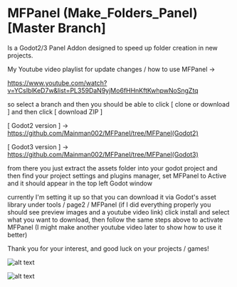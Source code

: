 # MFPanel (Make_Folders_Panel) [Master Branch]
Is a Godot2/3 Panel Addon designed to speed up folder creation in new projects.

My Youtube video playlist for update changes / how to use MFPanel ->

https://www.youtube.com/watch?v=YCsIblKeD7w&list=PL359DaN9yjMo6fHHnKftKwhpwNoSngZtq

so select a branch and then you should be able to click [ clone or download ] and then click [ download ZIP ]

[ Godot2 version ] -> https://github.com/Mainman002/MFPanel/tree/MFPanel(Godot2)

[ Godot3 version ] -> https://github.com/Mainman002/MFPanel/tree/MFPanel(Godot3)

from there you just extract the assets folder into your godot project and then find your project settings and plugins manager, set MFPanel to Active and it should appear in the top left Godot window

currently I'm setting it up so that you can download it via Godot's asset library under tools / page2 / MFPanel (if I did everything properly you should see preview images and a youtube video link) click install and select what you want to download, then follow the same steps above to activate MFPanel (I might make another youtube video later to show how to use it better)

Thank you for your interest, and good luck on your projects / games!

![alt text](https://github.com/Mainman002/MFPanel/blob/master/Godot3_Images/Preview1.png)

![alt text](https://github.com/Mainman002/MFPanel/blob/master/Godot3_Images/Preview2.png)
